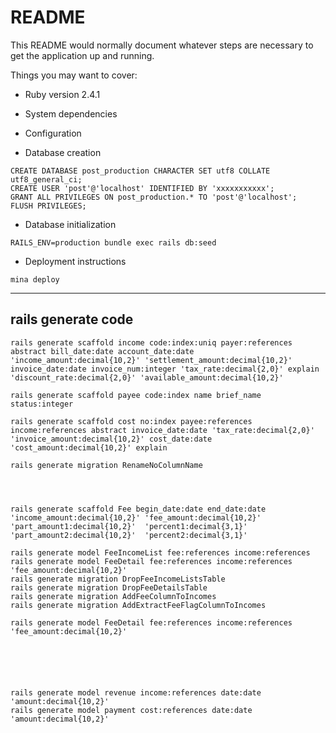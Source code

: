 # README

This README would normally document whatever steps are necessary to get the
application up and running.

Things you may want to cover:

* Ruby version
2.4.1

* System dependencies

* Configuration

* Database creation
```
CREATE DATABASE post_production CHARACTER SET utf8 COLLATE utf8_general_ci;
CREATE USER 'post'@'localhost' IDENTIFIED BY 'xxxxxxxxxxx';
GRANT ALL PRIVILEGES ON post_production.* TO 'post'@'localhost';
FLUSH PRIVILEGES;
```

* Database initialization
```
RAILS_ENV=production bundle exec rails db:seed
```

* Deployment instructions
```
mina deploy
```


*********
## rails generate code

```
rails generate scaffold income code:index:uniq payer:references abstract bill_date:date account_date:date 'income_amount:decimal{10,2}' 'settlement_amount:decimal{10,2}' invoice_date:date invoice_num:integer 'tax_rate:decimal{2,0}' explain 'discount_rate:decimal{2,0}' 'available_amount:decimal{10,2}' 

rails generate scaffold payee code:index name brief_name status:integer

rails generate scaffold cost no:index payee:references income:references abstract invoice_date:date 'tax_rate:decimal{2,0}' 'invoice_amount:decimal{10,2}' cost_date:date 'cost_amount:decimal{10,2}' explain

rails generate migration RenameNoColumnName




rails generate scaffold Fee begin_date:date end_date:date 'income_amount:decimal{10,2}' 'fee_amount:decimal{10,2}' 'part_amount1:decimal{10,2}'  'percent1:decimal{3,1}' 'part_amount2:decimal{10,2}'  'percent2:decimal{3,1}'

rails generate model FeeIncomeList fee:references income:references
rails generate model FeeDetail fee:references income:references 'fee_amount:decimal{10,2}'
rails generate migration DropFeeIncomeListsTable
rails generate migration DropFeeDetailsTable
rails generate migration AddFeeColumnToIncomes
rails generate migration AddExtractFeeFlagColumnToIncomes

rails generate model FeeDetail fee:references income:references 'fee_amount:decimal{10,2}'






rails generate model revenue income:references date:date 'amount:decimal{10,2}'
rails generate model payment cost:references date:date 'amount:decimal{10,2}'
```